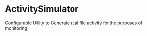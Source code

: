 # ActivitySimulator
Configurable Utility to Generate real file activity for the purposes of monitoring
